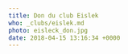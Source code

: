 ```yaml
---
title: Don du club Eislek
who: _clubs/eislek.md
photo: eisleck_don.jpg
date: 2018-04-15 13:16:34 +0000
---
```


